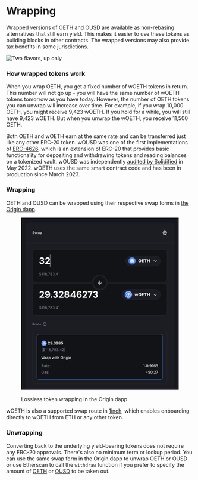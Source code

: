 # Wrapping

Wrapped versions of OETH and OUSD are available as non-rebasing alternatives that still earn yield. This makes it easier to use these tokens as building blocks in other contracts. The wrapped versions may also provide tax benefits in some jurisdictions.

![Two flavors, up only](https://cdn-images-1.medium.com/max/1600/1\*cqRG-8-64XYx9QChoMxk3g.png)

### How wrapped tokens work

When you wrap OETH, you get a fixed number of wOETH tokens in return. This number will not go up - you will have the same number of wOETH tokens tomorrow as you have today. However, the number of OETH tokens you can unwrap will increase over time. For example, if you wrap 10,000 OETH, you might receive 9,423 wOETH. If you hold for a while, you will still have 9,423 wOETH. But when you unwrap the wOETH, you receive 11,500 OETH.

Both OETH and wOETH earn at the same rate and can be transferred just like any other ERC-20 token. wOUSD was one of the first implementations of [ERC-4626](https://eips.ethereum.org/EIPS/eip-4626), which is an extension of ERC-20 that provides basic functionality for depositing and withdrawing tokens and reading balances on a tokenized vault. wOUSD was independently [audited by Solidified](https://github.com/OriginProtocol/security/blob/3dc8c1dec2f6fbf4f7d0bdf92408f79262624647/audits/Solidified%20-%20OGV,%20wOUSD,%20and%20ERC721a%20-%20May%202022.pdf) in May 2022. wOETH uses the same smart contract code and has been in production since March 2023.

### Wrapping

OETH and OUSD can be wrapped using their respective swap forms in [the Origin dapp](https://app.originprotocol.com/#/oeth).

<figure><img src="../.gitbook/assets/Screenshot 2024-05-25 at 23.19.09.png" alt=""><figcaption><p>Lossless token wrapping in the Origin dapp</p></figcaption></figure>

wOETH is also a supported swap route in [1inch](https://app.1inch.io/), which enables onboarding directly to wOETH from ETH or any other token.

### Unwrapping

Converting back to the underlying yield-bearing tokens does not require any ERC-20 approvals. There's also no minimum term or lockup period. You can use the same swap form in the Origin dapp to unwrap OETH or OUSD or use Etherscan to call the `withdraw` function if you prefer to specify the amount of [OETH](https://etherscan.io/address/0xdcee70654261af21c44c093c300ed3bb97b78192#writeProxyContract#F13) or [OUSD](https://etherscan.io/address/0xd2af830e8cbdfed6cc11bab697bb25496ed6fa62#writeProxyContract#F13) to be taken out.
